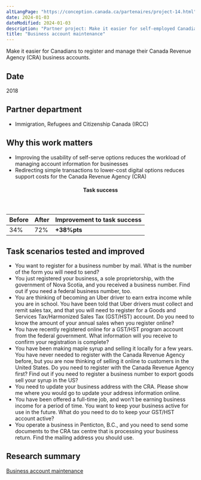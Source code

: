 ```yaml
---
altLangPage: "https://conception.canada.ca/partenaires/project-14.html"
date: 2024-01-03
dateModified: 2024-01-03
description: "Partner project: Make it easier for self-employed Canadians and small Canadian businesses to find answers and resolve issues on Canada.ca. Date: March 2018"
title: "Business account maintenance"
---
```

<p>Make it easier for Canadians to register and manage their Canada Revenue Agency (CRA) business accounts.</p>
<h2>Date</h2>
<p>2018</p>
<h2>Partner department</h2>
<ul>
  <li>Immigration, Refugees and Citizenship Canada (IRCC)</li>
</ul>
<h2>Why this work matters</h2>
<ul>
  <li>Improving the usability of self-serve options reduces the workload of managing account information for businesses</li>
  <li>Redirecting simple transactions to lower-cost digital options reduces support costs for the Canada Revenue Agency (CRA) </li>
</ul>
<div class="row mrgn-tp-lg mrgn-bttm-lg">
  <div class="col-md-8">
    <div class="panel panel-success">
      <header class="panel-heading">
        <h4 class="panel-title text-center">Task success</h4>
      </header>
      <table class="table">
        <thead>
          <tr style="">
            <th scope="col" class="col-md-3">Before</th>
            <th scope="col" class="col-md-3">After</th>
            <th scope="col" class="col-md-6">Improvement to task success</th>
          </tr>
        </thead>
        <tbody>
          <tr>
            <td class="table-smnum">34%</td>
            <td class="table-smnum">72%</td>
            <td class="table-smnum"><span class="text-success"><strong>+38%pts</strong></span></td>
          </tr>
        </tbody>
      </table>
    </div>
  </div>
</div>
<h2>Task scenarios tested and improved</h2>
<ul class="lst-spcd">
  <li>You want to register for a business number by mail. What is the number of the form you will need to send?</li>
  <li>You just registered your business, a sole proprietorship, with the government of Nova Scotia, and you received a business number. Find out if you need a federal business number, too.</li>
  <li>You are thinking of becoming an Uber driver to earn extra income while you are in school. You have been told that Uber drivers must collect and remit sales tax, and that you will need to register for a Goods and Services Tax/Harmonized Sales Tax (GST/HST) account. Do you need to know the amount of your annual sales when you register online?</li>
  <li>You have recently registered online for a GST/HST program account from the federal government. What information will you receive to confirm your registration is complete?</li>
  <li>You have been making maple syrup and selling it locally for a few years. You have never needed to register with the Canada Revenue Agency before, but you are now thinking of selling it online to customers in the United States. Do you need to register with the Canada Revenue Agency first? Find out if you need to register a business number to export goods sell your syrup in the US?</li>
  <li>You need to update your business address with the CRA. Please show me where you would go to update your address information online.</li>
  <li>You have been offered a full-time job, and won't be earning business income for a period of time. You want to keep your business active for use in the future. What do you need to do to keep your GST/HST account active?</li>
  <li>You operate a business in Penticton, B.C., and you need to send some documents to the CRA tax centre that is processing your business return. Find the mailing address you should use.</li>
</ul>
<h2>Research summary</h2>
<p><a href="/research-summaries/business-account-research-summary.html">Business account maintenance</a></p>
